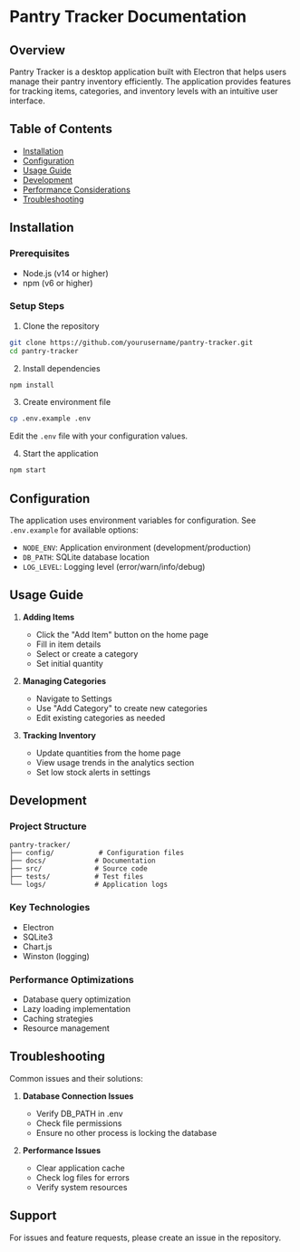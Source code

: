 # Pantry Tracker Documentation

## Overview
Pantry Tracker is a desktop application built with Electron that helps users manage their pantry inventory efficiently. The application provides features for tracking items, categories, and inventory levels with an intuitive user interface.

## Table of Contents
- [Installation](#installation)
- [Configuration](#configuration)
- [Usage Guide](#usage-guide)
- [Development](#development)
- [Performance Considerations](#performance-considerations)
- [Troubleshooting](#troubleshooting)

## Installation

### Prerequisites
- Node.js (v14 or higher)
- npm (v6 or higher)

### Setup Steps
1. Clone the repository
```bash
git clone https://github.com/yourusername/pantry-tracker.git
cd pantry-tracker
```

2. Install dependencies
```bash
npm install
```

3. Create environment file
```bash
cp .env.example .env
```
Edit the `.env` file with your configuration values.

4. Start the application
```bash
npm start
```

## Configuration
The application uses environment variables for configuration. See `.env.example` for available options:
- `NODE_ENV`: Application environment (development/production)
- `DB_PATH`: SQLite database location
- `LOG_LEVEL`: Logging level (error/warn/info/debug)

## Usage Guide
1. **Adding Items**
   - Click the "Add Item" button on the home page
   - Fill in item details
   - Select or create a category
   - Set initial quantity

2. **Managing Categories**
   - Navigate to Settings
   - Use "Add Category" to create new categories
   - Edit existing categories as needed

3. **Tracking Inventory**
   - Update quantities from the home page
   - View usage trends in the analytics section
   - Set low stock alerts in settings

## Development

### Project Structure
```
pantry-tracker/
├── config/           # Configuration files
├── docs/            # Documentation
├── src/             # Source code
├── tests/           # Test files
└── logs/            # Application logs
```

### Key Technologies
- Electron
- SQLite3
- Chart.js
- Winston (logging)

### Performance Optimizations
- Database query optimization
- Lazy loading implementation
- Caching strategies
- Resource management

## Troubleshooting
Common issues and their solutions:
1. **Database Connection Issues**
   - Verify DB_PATH in .env
   - Check file permissions
   - Ensure no other process is locking the database

2. **Performance Issues**
   - Clear application cache
   - Check log files for errors
   - Verify system resources

## Support
For issues and feature requests, please create an issue in the repository. 